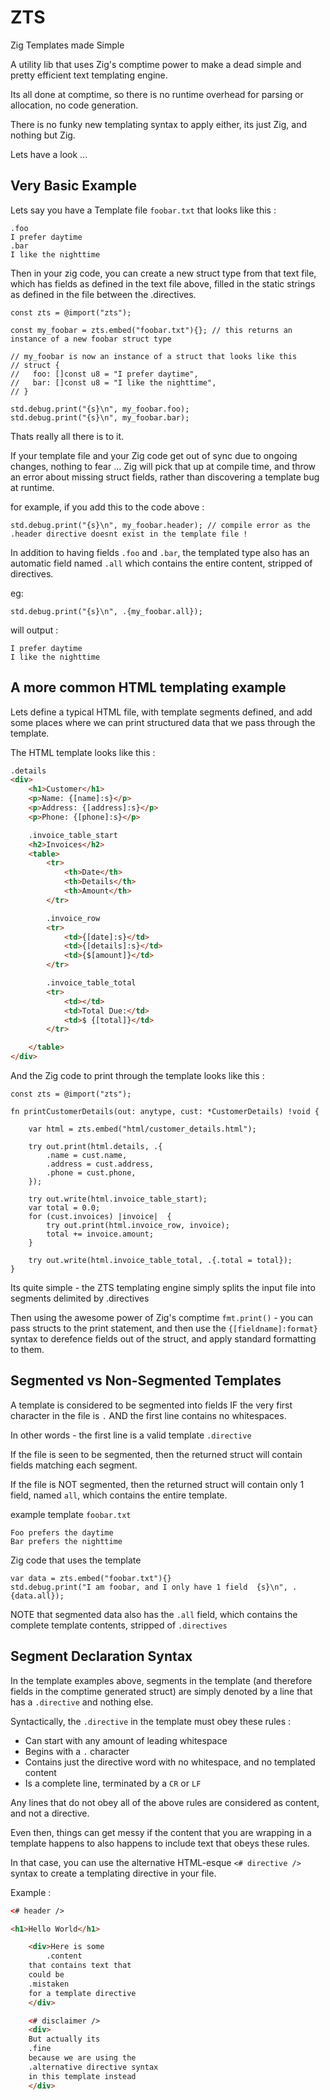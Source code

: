 # ZTS

Zig Templates made Simple

A utility lib that uses Zig's comptime power to make a dead simple and pretty efficient text templating engine.

Its all done at comptime, so there is no runtime overhead for parsing or allocation, no code generation.

There is no funky new templating syntax to apply either, its just Zig, and nothing but Zig.

Lets have a look ...

## Very Basic Example

Lets say you have a Template file `foobar.txt` that looks like this :

```
.foo
I prefer daytime
.bar
I like the nighttime
```

Then in your zig code, you can create a new struct type from that text file, which has fields as defined in the text file above, filled in the static strings as defined in the file between the .directives.

```zig
const zts = @import("zts");

const my_foobar = zts.embed("foobar.txt"){}; // this returns an instance of a new foobar struct type

// my_foobar is now an instance of a struct that looks like this
// struct {
//   foo: []const u8 = "I prefer daytime",
//   bar: []const u8 = "I like the nighttime",
// }

std.debug.print("{s}\n", my_foobar.foo);
std.debug.print("{s}\n", my_foobar.bar);

```

Thats really all there is to it.

If your template file and your Zig code get out of sync due to ongoing changes, nothing to fear ... Zig will pick that up at compile time, and throw an error about missing struct fields, rather than discovering a template bug at runtime.

for example, if you add this to the code above :

```zig
std.debug.print("{s}\n", my_foobar.header); // compile error as the .header directive doesnt exist in the template file !
```

In addition to having fields `.foo` and `.bar`, the templated type also has an automatic field named `.all` which contains the entire content, stripped of directives.

eg: 
```zig
std.debug.print("{s}\n", .{my_foobar.all});
```

will output :
```
I prefer daytime
I like the nighttime
```

## A more common HTML templating example

Lets define a typical HTML file, with template segments defined, and add some places where we can print structured data that we pass through the template.

The HTML template looks like this :

```html
.details
<div>
    <h1>Customer</h1>
    <p>Name: {[name]:s}</p>
    <p>Address: {[address]:s}</p>
    <p>Phone: {[phone]:s}</p>

    .invoice_table_start
    <h2>Invoices</h2>
    <table>
        <tr>
            <th>Date</th>
            <th>Details</th>
            <th>Amount</th>
        </tr>

        .invoice_row
        <tr>
            <td>{[date]:s}</td>
            <td>{[details]:s}</td>
            <td>{$[amount]}</td>
        </tr>

        .invoice_table_total
        <tr>
            <td></td>
            <td>Total Due:</td>
            <td>$ {[total]}</td>
        </tr>

    </table>
</div>

```

And the Zig code to print through the template looks like this :
```zig
const zts = @import("zts");

fn printCustomerDetails(out: anytype, cust: *CustomerDetails) !void {

    var html = zts.embed("html/customer_details.html"); 
    
    try out.print(html.details, .{
        .name = cust.name,
        .address = cust.address,
        .phone = cust.phone,
    });

    try out.write(html.invoice_table_start);
    var total = 0.0;
    for (cust.invoices) |invoice|  {
        try out.print(html.invoice_row, invoice);
        total += invoice.amount;
    }
    
    try out.write(html.invoice_table_total, .{.total = total});
}
```

Its quite simple - the ZTS templating engine simply splits the input file into segments delimited by .directives

Then using the awesome power of Zig's comptime `fmt.print()` - you can pass structs to the print statement, and then use the `{[fieldname]:format}` syntax to derefence fields out of the struct, and apply standard formatting to them.

## Segmented vs Non-Segmented Templates

A template is considered to be segmented into fields IF the very first character in the file is `.` AND the first line contains no whitespaces.

In other words - the first line is a valid template `.directive`

If the file is seen to be segmented, then the returned struct will contain fields matching each segment.

If the file is NOT segmented, then the returned struct will contain only 1 field, named `all`, which contains the entire template.

example template `foobar.txt`

```
Foo prefers the daytime
Bar prefers the nighttime
```

Zig code that uses the template
```zig
var data = zts.embed("foobar.txt"){}
std.debug.print("I am foobar, and I only have 1 field  {s}\n", .{data.all});
```

NOTE that segmented data also has the `.all` field, which contains the complete template contents, stripped of `.directives`


## Segment Declaration Syntax

In the template examples above, segments in the template (and therefore fields in the comptime generated struct) are simply denoted by a line that has a `.directive` and nothing else.

Syntactically, the `.directive` in the template must obey these rules :

- Can start with any amount of leading whitespace
- Begins with a `.` character
- Contains just the directive word with no whitespace, and no templated content
- Is a complete line, terminated by a `CR` or `LF`

Any lines that do not obey all of the above rules are considered as content, and not a directive.

Even then, things can get messy if the content that you are wrapping in a template happens to also happens to include text that obeys these rules.

In that case, you can use the alternative HTML-esque `<# directive />` syntax to create a templating directive in your file. 


Example :
```html
<# header />

<h1>Hello World</h1>

    <div>Here is some
        .content
    that contains text that 
    could be 
    .mistaken
    for a template directive
    </div>

    <# disclaimer />
    <div>
    But actually its
    .fine
    because we are using the 
    .alternative directive syntax
    in this template instead
    </div>
```


